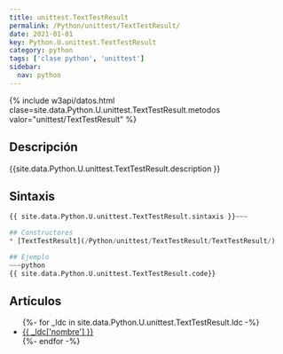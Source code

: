 ```yaml
---
title: unittest.TextTestResult
permalink: /Python/unittest/TextTestResult/
date: 2021-01-01
key: Python.U.unittest.TextTestResult
category: python
tags: ['clase python', 'unittest']
sidebar: 
  nav: python
---
```


{% include w3api/datos.html clase=site.data.Python.U.unittest.TextTestResult.metodos valor="unittest/TextTestResult" %}

## Descripción
{{site.data.Python.U.unittest.TextTestResult.description }}

## Sintaxis
~~~python
{{ site.data.Python.U.unittest.TextTestResult.sintaxis }}~~~

## Constructores
* [TextTestResult](/Python/unittest/TextTestResult/TextTestResult/)

## Ejemplo
~~~python
{{ site.data.Python.U.unittest.TextTestResult.code}}
~~~

## Artículos
<ul>
{%- for _ldc in site.data.Python.U.unittest.TextTestResult.ldc -%}
   <li>
       <a href="{{_ldc['url'] }}">{{ _ldc['nombre'] }}</a>
   </li>
{%- endfor -%}
</ul>
